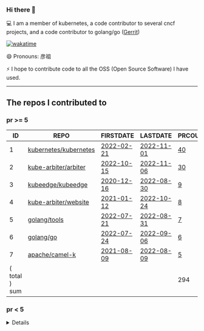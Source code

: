 <!--
**Abirdcfly/Abirdcfly** is a ✨ _special_ ✨ repository because its `README.md` (this file) appears on your GitHub profile.

Here are some ideas to get you started:

- 🔭 I’m currently working on ...
- 🌱 I’m currently learning ...
- 👯 I’m looking to collaborate on ...
- 🤔 I’m looking for help with ...
- 💬 Ask me about ...
- 📫 How to reach me: ...
- 😄 Pronouns: ...
- ⚡ Fun fact: ...
-->
### Hi there 👋

💻 I am a member of kubernetes, a code contributor to several cncf projects, and a code contributor to golang/go ([Gerrit](https://go-review.googlesource.com/dashboard/56538))

[![wakatime](https://wakatime.com/badge/user/6730e81c-ff31-4e87-acd9-9bd97b533dc1.svg)](https://wakatime.com/badge/user/6730e81c-ff31-4e87-acd9-9bd97b533dc1.svg)


😄 Pronouns: 彦祖

⚡ I hope to contribute code to all the OSS (Open Source Software) I have used.

---

<!--START_SECTION:my_github-->
## The repos I contributed to


### pr >= 5

|      ID       |                               REPO                                |                             FIRSTDATE                              |                              LASTDATE                              |                                      PRCOUNT                                      |
|---------------|-------------------------------------------------------------------|--------------------------------------------------------------------|--------------------------------------------------------------------|-----------------------------------------------------------------------------------|
|             1 | [kubernetes/kubernetes](https://github.com/kubernetes/kubernetes) | [2022-02-21](https://github.com/kubernetes/kubernetes/pull/108239) | [2022-11-01](https://github.com/kubernetes/kubernetes/pull/113505) | [40](https://github.com/kubernetes/kubernetes/pulls?q=is%3Apr+author%3AAbirdcfly) |
|             2 | [kube-arbiter/arbiter](https://github.com/kube-arbiter/arbiter)   | [2022-10-15](https://github.com/kube-arbiter/arbiter/pull/6)       | [2022-11-06](https://github.com/kube-arbiter/arbiter/pull/71)      | [30](https://github.com/kube-arbiter/arbiter/pulls?q=is%3Apr+author%3AAbirdcfly)  |
|             3 | [kubeedge/kubeedge](https://github.com/kubeedge/kubeedge)         | [2020-12-16](https://github.com/kubeedge/kubeedge/pull/2437)       | [2022-08-30](https://github.com/kubeedge/kubeedge/pull/4147)       | [9](https://github.com/kubeedge/kubeedge/pulls?q=is%3Apr+author%3AAbirdcfly)      |
|             4 | [kube-arbiter/website](https://github.com/kube-arbiter/website)   | [2021-01-12](https://github.com/kubernetes/website/pull/26060)     | [2022-10-24](https://github.com/kube-arbiter/website/pull/12)      | [8](https://github.com/kube-arbiter/website/pulls?q=is%3Apr+author%3AAbirdcfly)   |
|             5 | [golang/tools](https://github.com/golang/tools)                   | [2022-07-21](https://github.com/golang/tools/pull/388)             | [2022-08-31](https://github.com/golang/tools/pull/394)             | [7](https://github.com/golang/tools/pulls?q=is%3Apr+author%3AAbirdcfly)           |
|             6 | [golang/go](https://github.com/golang/go)                         | [2022-07-24](https://github.com/golang/go/pull/54026)              | [2022-09-06](https://github.com/golang/go/pull/54888)              | [6](https://github.com/golang/go/pulls?q=is%3Apr+author%3AAbirdcfly)              |
|             7 | [apache/camel-k](https://github.com/apache/camel-k)               | [2021-08-09](https://github.com/apache/camel-k/pull/2559)          | [2022-08-09](https://github.com/apache/camel-k/pull/3526)          | [5](https://github.com/apache/camel-k/pulls?q=is%3Apr+author%3AAbirdcfly)         |
| ( total ) sum |                                                                   |                                                                    |                                                                    |                                                                               294 |



### pr < 5


<details>

|      ID      |                                                     REPO                                                      |                                       FIRSTDATE                                       |                                       LASTDATE                                        |                                                PRCOUNT                                                 |
|--------------|---------------------------------------------------------------------------------------------------------------|---------------------------------------------------------------------------------------|---------------------------------------------------------------------------------------|--------------------------------------------------------------------------------------------------------|
|            8 | [onsi/ginkgo](https://github.com/onsi/ginkgo)                                                                 | [2022-08-30](https://github.com/onsi/ginkgo/pull/1028)                                | [2022-09-19](https://github.com/onsi/ginkgo/pull/1040)                                | [4](https://github.com/onsi/ginkgo/pulls?q=is%3Apr+author%3AAbirdcfly)                                 |
|            9 | [kubernetes-sigs/hierarchical-namespaces](https://github.com/kubernetes-sigs/hierarchical-namespaces)         | [2021-08-16](https://github.com/kubernetes-sigs/hierarchical-namespaces/pull/69)      | [2021-08-17](https://github.com/kubernetes-sigs/hierarchical-namespaces/pull/72)      | [4](https://github.com/kubernetes-sigs/hierarchical-namespaces/pulls?q=is%3Apr+author%3AAbirdcfly)     |
|           10 | [etcd-io/etcd](https://github.com/etcd-io/etcd)                                                               | [2021-09-17](https://github.com/etcd-io/etcd/pull/13356)                              | [2022-08-30](https://github.com/etcd-io/etcd/pull/14405)                              | [4](https://github.com/etcd-io/etcd/pulls?q=is%3Apr+author%3AAbirdcfly)                                |
|           11 | [kubernetes/test-infra](https://github.com/kubernetes/test-infra)                                             | [2022-04-22](https://github.com/kubernetes/test-infra/pull/26065)                     | [2022-08-05](https://github.com/kubernetes/test-infra/pull/27050)                     | [3](https://github.com/kubernetes/test-infra/pulls?q=is%3Apr+author%3AAbirdcfly)                       |
|           12 | [kube-arbiter/arbiter-plugins](https://github.com/kube-arbiter/arbiter-plugins)                               | [2022-10-20](https://github.com/kube-arbiter/arbiter-plugins/pull/5)                  | [2022-10-21](https://github.com/kube-arbiter/arbiter-plugins/pull/20)                 | [3](https://github.com/kube-arbiter/arbiter-plugins/pulls?q=is%3Apr+author%3AAbirdcfly)                |
|           13 | [ethereum/go-ethereum](https://github.com/ethereum/go-ethereum)                                               | [2022-07-21](https://github.com/ethereum/go-ethereum/pull/25365)                      | [2022-08-27](https://github.com/ethereum/go-ethereum/pull/25618)                      | [2](https://github.com/ethereum/go-ethereum/pulls?q=is%3Apr+author%3AAbirdcfly)                        |
|           14 | [kyma-project/kyma](https://github.com/kyma-project/kyma)                                                     | [2022-08-09](https://github.com/kyma-project/kyma/pull/15061)                         | [2022-10-05](https://github.com/kyma-project/kyma/pull/15714)                         | [2](https://github.com/kyma-project/kyma/pulls?q=is%3Apr+author%3AAbirdcfly)                           |
|           15 | [hyperledger/fabric](https://github.com/hyperledger/fabric)                                                   | [2022-08-08](https://github.com/hyperledger/fabric/pull/3574)                         | [2022-10-25](https://github.com/hyperledger/fabric/pull/3723)                         | [2](https://github.com/hyperledger/fabric/pulls?q=is%3Apr+author%3AAbirdcfly)                          |
|           16 | [aws/amazon-ecs-agent](https://github.com/aws/amazon-ecs-agent)                                               | [2022-08-10](https://github.com/aws/amazon-ecs-agent/pull/3334)                       | [2022-08-31](https://github.com/aws/amazon-ecs-agent/pull/3372)                       | [2](https://github.com/aws/amazon-ecs-agent/pulls?q=is%3Apr+author%3AAbirdcfly)                        |
|           17 | [prometheus/prometheus](https://github.com/prometheus/prometheus)                                             | [2022-07-20](https://github.com/prometheus/prometheus/pull/11040)                     | [2022-08-27](https://github.com/prometheus/prometheus/pull/11225)                     | [2](https://github.com/prometheus/prometheus/pulls?q=is%3Apr+author%3AAbirdcfly)                       |
|           18 | [rook/rook](https://github.com/rook/rook)                                                                     | [2022-07-21](https://github.com/rook/rook/pull/10618)                                 | [2022-08-30](https://github.com/rook/rook/pull/10827)                                 | [2](https://github.com/rook/rook/pulls?q=is%3Apr+author%3AAbirdcfly)                                   |
|           19 | [bfenetworks/bfe](https://github.com/bfenetworks/bfe)                                                         | [2022-08-10](https://github.com/bfenetworks/bfe/pull/1068)                            | [2022-08-15](https://github.com/bfenetworks/bfe/pull/1069)                            | [2](https://github.com/bfenetworks/bfe/pulls?q=is%3Apr+author%3AAbirdcfly)                             |
|           20 | [tinode/chat](https://github.com/tinode/chat)                                                                 | [2022-08-08](https://github.com/tinode/chat/pull/781)                                 | [2022-08-08](https://github.com/tinode/chat/pull/781)                                 | [2](https://github.com/tinode/chat/pulls?q=is%3Apr+author%3AAbirdcfly)                                 |
|           21 | [coredns/coredns](https://github.com/coredns/coredns)                                                         | [2022-07-21](https://github.com/coredns/coredns/pull/5529)                            | [2022-08-30](https://github.com/coredns/coredns/pull/5592)                            | [2](https://github.com/coredns/coredns/pulls?q=is%3Apr+author%3AAbirdcfly)                             |
|           22 | [golangci/golangci-lint](https://github.com/golangci/golangci-lint)                                           | [2022-09-05](https://github.com/golangci/golangci-lint/pull/3192)                     | [2022-10-21](https://github.com/golangci/golangci-lint/pull/3308)                     | [2](https://github.com/golangci/golangci-lint/pulls?q=is%3Apr+author%3AAbirdcfly)                      |
|           23 | [golang/crypto](https://github.com/golang/crypto)                                                             | [2022-07-21](https://github.com/golang/crypto/pull/226)                               | [2022-07-21](https://github.com/golang/crypto/pull/226)                               | [2](https://github.com/golang/crypto/pulls?q=is%3Apr+author%3AAbirdcfly)                               |
|           24 | [ericzhang-cn/kindle-open-books](https://github.com/ericzhang-cn/kindle-open-books)                           | [2014-09-03](https://github.com/ericzhang-cn/kindle-open-books/pull/14)               | [2014-09-03](https://github.com/ericzhang-cn/kindle-open-books/pull/14)               | [2](https://github.com/ericzhang-cn/kindle-open-books/pulls?q=is%3Apr+author%3AAbirdcfly)              |
|           25 | [golang/exp](https://github.com/golang/exp)                                                                   | [2022-07-21](https://github.com/golang/exp/pull/41)                                   | [2022-07-21](https://github.com/golang/exp/pull/41)                                   | [2](https://github.com/golang/exp/pulls?q=is%3Apr+author%3AAbirdcfly)                                  |
|           26 | [vmware-tanzu/sonobuoy](https://github.com/vmware-tanzu/sonobuoy)                                             | [2022-08-10](https://github.com/vmware-tanzu/sonobuoy/pull/1818)                      | [2022-08-10](https://github.com/vmware-tanzu/sonobuoy/pull/1818)                      | [1](https://github.com/vmware-tanzu/sonobuoy/pulls?q=is%3Apr+author%3AAbirdcfly)                       |
|           27 | [gonum/gonum](https://github.com/gonum/gonum)                                                                 | [2022-08-09](https://github.com/gonum/gonum/pull/1826)                                | [2022-08-09](https://github.com/gonum/gonum/pull/1826)                                | [1](https://github.com/gonum/gonum/pulls?q=is%3Apr+author%3AAbirdcfly)                                 |
|           28 | [open-policy-agent/opa](https://github.com/open-policy-agent/opa)                                             | [2022-07-21](https://github.com/open-policy-agent/opa/pull/4919)                      | [2022-07-21](https://github.com/open-policy-agent/opa/pull/4919)                      | [1](https://github.com/open-policy-agent/opa/pulls?q=is%3Apr+author%3AAbirdcfly)                       |
|           29 | [kubevirt/kubevirt](https://github.com/kubevirt/kubevirt)                                                     | [2022-08-30](https://github.com/kubevirt/kubevirt/pull/8377)                          | [2022-08-30](https://github.com/kubevirt/kubevirt/pull/8377)                          | [1](https://github.com/kubevirt/kubevirt/pulls?q=is%3Apr+author%3AAbirdcfly)                           |
|           30 | [istio/istio](https://github.com/istio/istio)                                                                 | [2022-08-30](https://github.com/istio/istio/pull/40706)                               | [2022-08-30](https://github.com/istio/istio/pull/40706)                               | [1](https://github.com/istio/istio/pulls?q=is%3Apr+author%3AAbirdcfly)                                 |
|           31 | [spatial-go/geoos](https://github.com/spatial-go/geoos)                                                       | [2022-08-10](https://github.com/spatial-go/geoos/pull/86)                             | [2022-08-10](https://github.com/spatial-go/geoos/pull/86)                             | [1](https://github.com/spatial-go/geoos/pulls?q=is%3Apr+author%3AAbirdcfly)                            |
|           32 | [googleapis/google-cloud-go](https://github.com/googleapis/google-cloud-go)                                   | [2022-08-10](https://github.com/googleapis/google-cloud-go/pull/6494)                 | [2022-08-10](https://github.com/googleapis/google-cloud-go/pull/6494)                 | [1](https://github.com/googleapis/google-cloud-go/pulls?q=is%3Apr+author%3AAbirdcfly)                  |
|           33 | [kubermatic/kubermatic](https://github.com/kubermatic/kubermatic)                                             | [2022-08-09](https://github.com/kubermatic/kubermatic/pull/10708)                     | [2022-08-09](https://github.com/kubermatic/kubermatic/pull/10708)                     | [1](https://github.com/kubermatic/kubermatic/pulls?q=is%3Apr+author%3AAbirdcfly)                       |
|           34 | [seaweedfs/seaweedfs](https://github.com/seaweedfs/seaweedfs)                                                 | [2022-08-09](https://github.com/seaweedfs/seaweedfs/pull/3423)                        | [2022-08-09](https://github.com/seaweedfs/seaweedfs/pull/3423)                        | [1](https://github.com/seaweedfs/seaweedfs/pulls?q=is%3Apr+author%3AAbirdcfly)                         |
|           35 | [dropbox/godropbox](https://github.com/dropbox/godropbox)                                                     | [2022-08-11](https://github.com/dropbox/godropbox/pull/254)                           | [2022-08-11](https://github.com/dropbox/godropbox/pull/254)                           | [1](https://github.com/dropbox/godropbox/pulls?q=is%3Apr+author%3AAbirdcfly)                           |
|           36 | [matrixorigin/matrixone](https://github.com/matrixorigin/matrixone)                                           | [2022-08-10](https://github.com/matrixorigin/matrixone/pull/4450)                     | [2022-08-10](https://github.com/matrixorigin/matrixone/pull/4450)                     | [1](https://github.com/matrixorigin/matrixone/pulls?q=is%3Apr+author%3AAbirdcfly)                      |
|           37 | [upper/db](https://github.com/upper/db)                                                                       | [2022-08-10](https://github.com/upper/db/pull/674)                                    | [2022-08-10](https://github.com/upper/db/pull/674)                                    | [1](https://github.com/upper/db/pulls?q=is%3Apr+author%3AAbirdcfly)                                    |
|           38 | [metrue/fx](https://github.com/metrue/fx)                                                                     | [2022-08-10](https://github.com/metrue/fx/pull/664)                                   | [2022-08-10](https://github.com/metrue/fx/pull/664)                                   | [1](https://github.com/metrue/fx/pulls?q=is%3Apr+author%3AAbirdcfly)                                   |
|           39 | [hbprotoss/geekpdf](https://github.com/hbprotoss/geekpdf)                                                     | [2019-06-22](https://github.com/hbprotoss/geekpdf/pull/1)                             | [2019-06-22](https://github.com/hbprotoss/geekpdf/pull/1)                             | [1](https://github.com/hbprotoss/geekpdf/pulls?q=is%3Apr+author%3AAbirdcfly)                           |
|           40 | [minio/minio](https://github.com/minio/minio)                                                                 | [2022-08-29](https://github.com/minio/minio/pull/15607)                               | [2022-08-29](https://github.com/minio/minio/pull/15607)                               | [1](https://github.com/minio/minio/pulls?q=is%3Apr+author%3AAbirdcfly)                                 |
|           41 | [metaverse/truss](https://github.com/metaverse/truss)                                                         | [2022-08-10](https://github.com/metaverse/truss/pull/348)                             | [2022-08-10](https://github.com/metaverse/truss/pull/348)                             | [1](https://github.com/metaverse/truss/pulls?q=is%3Apr+author%3AAbirdcfly)                             |
|           42 | [aquasecurity/tracee](https://github.com/aquasecurity/tracee)                                                 | [2022-08-10](https://github.com/aquasecurity/tracee/pull/2057)                        | [2022-08-10](https://github.com/aquasecurity/tracee/pull/2057)                        | [1](https://github.com/aquasecurity/tracee/pulls?q=is%3Apr+author%3AAbirdcfly)                         |
|           43 | [kubernetes-sigs/contributor-playground](https://github.com/kubernetes-sigs/contributor-playground)           | [2022-03-26](https://github.com/kubernetes-sigs/contributor-playground/pull/962)      | [2022-03-26](https://github.com/kubernetes-sigs/contributor-playground/pull/962)      | [1](https://github.com/kubernetes-sigs/contributor-playground/pulls?q=is%3Apr+author%3AAbirdcfly)      |
|           44 | [metal3-io/baremetal-operator](https://github.com/metal3-io/baremetal-operator)                               | [2022-08-05](https://github.com/metal3-io/baremetal-operator/pull/1156)               | [2022-08-05](https://github.com/metal3-io/baremetal-operator/pull/1156)               | [1](https://github.com/metal3-io/baremetal-operator/pulls?q=is%3Apr+author%3AAbirdcfly)                |
|           45 | [goharbor/harbor](https://github.com/goharbor/harbor)                                                         | [2022-07-20](https://github.com/goharbor/harbor/pull/17211)                           | [2022-07-20](https://github.com/goharbor/harbor/pull/17211)                           | [1](https://github.com/goharbor/harbor/pulls?q=is%3Apr+author%3AAbirdcfly)                             |
|           46 | [thanos-io/thanos](https://github.com/thanos-io/thanos)                                                       | [2022-08-30](https://github.com/thanos-io/thanos/pull/5660)                           | [2022-08-30](https://github.com/thanos-io/thanos/pull/5660)                           | [1](https://github.com/thanos-io/thanos/pulls?q=is%3Apr+author%3AAbirdcfly)                            |
|           47 | [aws/aws-sdk-go-v2](https://github.com/aws/aws-sdk-go-v2)                                                     | [2022-08-10](https://github.com/aws/aws-sdk-go-v2/pull/1796)                          | [2022-08-10](https://github.com/aws/aws-sdk-go-v2/pull/1796)                          | [1](https://github.com/aws/aws-sdk-go-v2/pulls?q=is%3Apr+author%3AAbirdcfly)                           |
|           48 | [lucagrulla/cw](https://github.com/lucagrulla/cw)                                                             | [2022-08-10](https://github.com/lucagrulla/cw/pull/242)                               | [2022-08-10](https://github.com/lucagrulla/cw/pull/242)                               | [1](https://github.com/lucagrulla/cw/pulls?q=is%3Apr+author%3AAbirdcfly)                               |
|           49 | [graph-gophers/graphql-go](https://github.com/graph-gophers/graphql-go)                                       | [2022-08-09](https://github.com/graph-gophers/graphql-go/pull/530)                    | [2022-08-09](https://github.com/graph-gophers/graphql-go/pull/530)                    | [1](https://github.com/graph-gophers/graphql-go/pulls?q=is%3Apr+author%3AAbirdcfly)                    |
|           50 | [volcano-sh/volcano](https://github.com/volcano-sh/volcano)                                                   | [2022-08-30](https://github.com/volcano-sh/volcano/pull/2470)                         | [2022-08-30](https://github.com/volcano-sh/volcano/pull/2470)                         | [1](https://github.com/volcano-sh/volcano/pulls?q=is%3Apr+author%3AAbirdcfly)                          |
|           51 | [camptocamp/terraboard](https://github.com/camptocamp/terraboard)                                             | [2022-08-10](https://github.com/camptocamp/terraboard/pull/254)                       | [2022-08-10](https://github.com/camptocamp/terraboard/pull/254)                       | [1](https://github.com/camptocamp/terraboard/pulls?q=is%3Apr+author%3AAbirdcfly)                       |
|           52 | [k3s-io/k3s](https://github.com/k3s-io/k3s)                                                                   | [2022-07-21](https://github.com/k3s-io/k3s/pull/5893)                                 | [2022-07-21](https://github.com/k3s-io/k3s/pull/5893)                                 | [1](https://github.com/k3s-io/k3s/pulls?q=is%3Apr+author%3AAbirdcfly)                                  |
|           53 | [cli/cli](https://github.com/cli/cli)                                                                         | [2022-08-21](https://github.com/cli/cli/pull/6112)                                    | [2022-08-21](https://github.com/cli/cli/pull/6112)                                    | [1](https://github.com/cli/cli/pulls?q=is%3Apr+author%3AAbirdcfly)                                     |
|           54 | [lima-vm/lima](https://github.com/lima-vm/lima)                                                               | [2022-03-29](https://github.com/lima-vm/lima/pull/766)                                | [2022-03-29](https://github.com/lima-vm/lima/pull/766)                                | [1](https://github.com/lima-vm/lima/pulls?q=is%3Apr+author%3AAbirdcfly)                                |
|           55 | [ent/ent](https://github.com/ent/ent)                                                                         | [2022-08-30](https://github.com/ent/ent/pull/2892)                                    | [2022-08-30](https://github.com/ent/ent/pull/2892)                                    | [1](https://github.com/ent/ent/pulls?q=is%3Apr+author%3AAbirdcfly)                                     |
|           56 | [lucas-clemente/quic-go](https://github.com/lucas-clemente/quic-go)                                           | [2022-08-09](https://github.com/lucas-clemente/quic-go/pull/3496)                     | [2022-08-09](https://github.com/lucas-clemente/quic-go/pull/3496)                     | [1](https://github.com/lucas-clemente/quic-go/pulls?q=is%3Apr+author%3AAbirdcfly)                      |
|           57 | [knative/operator](https://github.com/knative/operator)                                                       | [2021-09-16](https://github.com/knative/operator/pull/781)                            | [2021-09-16](https://github.com/knative/operator/pull/781)                            | [1](https://github.com/knative/operator/pulls?q=is%3Apr+author%3AAbirdcfly)                            |
|           58 | [eoscanada/eos-go](https://github.com/eoscanada/eos-go)                                                       | [2022-08-10](https://github.com/eoscanada/eos-go/pull/185)                            | [2022-08-10](https://github.com/eoscanada/eos-go/pull/185)                            | [1](https://github.com/eoscanada/eos-go/pulls?q=is%3Apr+author%3AAbirdcfly)                            |
|           59 | [Azure/aks-engine](https://github.com/Azure/aks-engine)                                                       | [2022-08-09](https://github.com/Azure/aks-engine/pull/4930)                           | [2022-08-09](https://github.com/Azure/aks-engine/pull/4930)                           | [1](https://github.com/Azure/aks-engine/pulls?q=is%3Apr+author%3AAbirdcfly)                            |
|           60 | [gorgonia/gorgonia](https://github.com/gorgonia/gorgonia)                                                     | [2022-08-09](https://github.com/gorgonia/gorgonia/pull/533)                           | [2022-08-09](https://github.com/gorgonia/gorgonia/pull/533)                           | [1](https://github.com/gorgonia/gorgonia/pulls?q=is%3Apr+author%3AAbirdcfly)                           |
|           61 | [moby/moby](https://github.com/moby/moby)                                                                     | [2022-07-21](https://github.com/moby/moby/pull/43844)                                 | [2022-07-21](https://github.com/moby/moby/pull/43844)                                 | [1](https://github.com/moby/moby/pulls?q=is%3Apr+author%3AAbirdcfly)                                   |
|           62 | [keptn/keptn](https://github.com/keptn/keptn)                                                                 | [2022-07-21](https://github.com/keptn/keptn/pull/8492)                                | [2022-07-21](https://github.com/keptn/keptn/pull/8492)                                | [1](https://github.com/keptn/keptn/pulls?q=is%3Apr+author%3AAbirdcfly)                                 |
|           63 | [megaease/easeprobe](https://github.com/megaease/easeprobe)                                                   | [2022-08-06](https://github.com/megaease/easeprobe/pull/189)                          | [2022-08-06](https://github.com/megaease/easeprobe/pull/189)                          | [1](https://github.com/megaease/easeprobe/pulls?q=is%3Apr+author%3AAbirdcfly)                          |
|           64 | [influxdata/influxdb](https://github.com/influxdata/influxdb)                                                 | [2022-08-30](https://github.com/influxdata/influxdb/pull/23685)                       | [2022-08-30](https://github.com/influxdata/influxdb/pull/23685)                       | [1](https://github.com/influxdata/influxdb/pulls?q=is%3Apr+author%3AAbirdcfly)                         |
|           65 | [olivere/elastic](https://github.com/olivere/elastic)                                                         | [2022-08-10](https://github.com/olivere/elastic/pull/1639)                            | [2022-08-10](https://github.com/olivere/elastic/pull/1639)                            | [1](https://github.com/olivere/elastic/pulls?q=is%3Apr+author%3AAbirdcfly)                             |
|           66 | [knative/client](https://github.com/knative/client)                                                           | [2021-08-14](https://github.com/knative/client/pull/1428)                             | [2021-08-14](https://github.com/knative/client/pull/1428)                             | [1](https://github.com/knative/client/pulls?q=is%3Apr+author%3AAbirdcfly)                              |
|           67 | [inbucket/inbucket](https://github.com/inbucket/inbucket)                                                     | [2022-08-10](https://github.com/inbucket/inbucket/pull/287)                           | [2022-08-10](https://github.com/inbucket/inbucket/pull/287)                           | [1](https://github.com/inbucket/inbucket/pulls?q=is%3Apr+author%3AAbirdcfly)                           |
|           68 | [alcideio/rbac-tool](https://github.com/alcideio/rbac-tool)                                                   | [2021-08-24](https://github.com/alcideio/rbac-tool/pull/35)                           | [2021-08-24](https://github.com/alcideio/rbac-tool/pull/35)                           | [1](https://github.com/alcideio/rbac-tool/pulls?q=is%3Apr+author%3AAbirdcfly)                          |
|           69 | [kubernetes-sigs/cluster-api-provider-nested](https://github.com/kubernetes-sigs/cluster-api-provider-nested) | [2021-08-19](https://github.com/kubernetes-sigs/cluster-api-provider-nested/pull/211) | [2021-08-19](https://github.com/kubernetes-sigs/cluster-api-provider-nested/pull/211) | [1](https://github.com/kubernetes-sigs/cluster-api-provider-nested/pulls?q=is%3Apr+author%3AAbirdcfly) |
|           70 | [fatedier/frp](https://github.com/fatedier/frp)                                                               | [2022-08-29](https://github.com/fatedier/frp/pull/3081)                               | [2022-08-29](https://github.com/fatedier/frp/pull/3081)                               | [1](https://github.com/fatedier/frp/pulls?q=is%3Apr+author%3AAbirdcfly)                                |
|           71 | [google/gopacket](https://github.com/google/gopacket)                                                         | [2022-08-11](https://github.com/google/gopacket/pull/1047)                            | [2022-08-11](https://github.com/google/gopacket/pull/1047)                            | [1](https://github.com/google/gopacket/pulls?q=is%3Apr+author%3AAbirdcfly)                             |
|           72 | [ConsenSys/quorum](https://github.com/ConsenSys/quorum)                                                       | [2022-08-10](https://github.com/ConsenSys/quorum/pull/1475)                           | [2022-08-10](https://github.com/ConsenSys/quorum/pull/1475)                           | [1](https://github.com/ConsenSys/quorum/pulls?q=is%3Apr+author%3AAbirdcfly)                            |
|           73 | [wxbool/video-srt-windows](https://github.com/wxbool/video-srt-windows)                                       | [2022-08-10](https://github.com/wxbool/video-srt-windows/pull/51)                     | [2022-08-10](https://github.com/wxbool/video-srt-windows/pull/51)                     | [1](https://github.com/wxbool/video-srt-windows/pulls?q=is%3Apr+author%3AAbirdcfly)                    |
|           74 | [mgechev/revive](https://github.com/mgechev/revive)                                                           | [2022-07-20](https://github.com/mgechev/revive/pull/711)                              | [2022-07-20](https://github.com/mgechev/revive/pull/711)                              | [1](https://github.com/mgechev/revive/pulls?q=is%3Apr+author%3AAbirdcfly)                              |
|           75 | [smoky8/abc](https://github.com/smoky8/abc)                                                                   | [2022-10-09](https://github.com/smoky8/abc/pull/1)                                    | [2022-10-09](https://github.com/smoky8/abc/pull/1)                                    | [1](https://github.com/smoky8/abc/pulls?q=is%3Apr+author%3AAbirdcfly)                                  |
|           76 | [golang/mod](https://github.com/golang/mod)                                                                   | [2022-08-17](https://github.com/golang/mod/pull/9)                                    | [2022-08-17](https://github.com/golang/mod/pull/9)                                    | [1](https://github.com/golang/mod/pulls?q=is%3Apr+author%3AAbirdcfly)                                  |
|           77 | [decred/dcrd](https://github.com/decred/dcrd)                                                                 | [2022-08-10](https://github.com/decred/dcrd/pull/2987)                                | [2022-08-10](https://github.com/decred/dcrd/pull/2987)                                | [1](https://github.com/decred/dcrd/pulls?q=is%3Apr+author%3AAbirdcfly)                                 |
|           78 | [apache/beam](https://github.com/apache/beam)                                                                 | [2022-08-08](https://github.com/apache/beam/pull/22618)                               | [2022-08-08](https://github.com/apache/beam/pull/22618)                               | [1](https://github.com/apache/beam/pulls?q=is%3Apr+author%3AAbirdcfly)                                 |
|           79 | [gopcp/example.v2](https://github.com/gopcp/example.v2)                                                       | [2022-08-10](https://github.com/gopcp/example.v2/pull/36)                             | [2022-08-10](https://github.com/gopcp/example.v2/pull/36)                             | [1](https://github.com/gopcp/example.v2/pulls?q=is%3Apr+author%3AAbirdcfly)                            |
|           80 | [cue-lang/cue](https://github.com/cue-lang/cue)                                                               | [2022-08-30](https://github.com/cue-lang/cue/pull/1895)                               | [2022-08-30](https://github.com/cue-lang/cue/pull/1895)                               | [1](https://github.com/cue-lang/cue/pulls?q=is%3Apr+author%3AAbirdcfly)                                |
|           81 | [junegunn/fzf](https://github.com/junegunn/fzf)                                                               | [2022-08-30](https://github.com/junegunn/fzf/pull/2948)                               | [2022-08-30](https://github.com/junegunn/fzf/pull/2948)                               | [1](https://github.com/junegunn/fzf/pulls?q=is%3Apr+author%3AAbirdcfly)                                |
|           82 | [johnkerl/miller](https://github.com/johnkerl/miller)                                                         | [2022-08-11](https://github.com/johnkerl/miller/pull/1073)                            | [2022-08-11](https://github.com/johnkerl/miller/pull/1073)                            | [1](https://github.com/johnkerl/miller/pulls?q=is%3Apr+author%3AAbirdcfly)                             |
|           83 | [SnellerInc/sneller](https://github.com/SnellerInc/sneller)                                                   | [2022-08-10](https://github.com/SnellerInc/sneller/pull/5)                            | [2022-08-10](https://github.com/SnellerInc/sneller/pull/5)                            | [1](https://github.com/SnellerInc/sneller/pulls?q=is%3Apr+author%3AAbirdcfly)                          |
|           84 | [Tencent/bk-bcs](https://github.com/Tencent/bk-bcs)                                                           | [2022-08-10](https://github.com/Tencent/bk-bcs/pull/1900)                             | [2022-08-10](https://github.com/Tencent/bk-bcs/pull/1900)                             | [1](https://github.com/Tencent/bk-bcs/pulls?q=is%3Apr+author%3AAbirdcfly)                              |
|           85 | [ionorg/ion](https://github.com/ionorg/ion)                                                                   | [2022-08-10](https://github.com/ionorg/ion/pull/616)                                  | [2022-08-10](https://github.com/ionorg/ion/pull/616)                                  | [1](https://github.com/ionorg/ion/pulls?q=is%3Apr+author%3AAbirdcfly)                                  |
|           86 | [kubernetes-sigs/kubefed](https://github.com/kubernetes-sigs/kubefed)                                         | [2020-09-14](https://github.com/kubernetes-sigs/kubefed/pull/1279)                    | [2020-09-14](https://github.com/kubernetes-sigs/kubefed/pull/1279)                    | [1](https://github.com/kubernetes-sigs/kubefed/pulls?q=is%3Apr+author%3AAbirdcfly)                     |
|           87 | [github/gh-ost](https://github.com/github/gh-ost)                                                             | [2022-08-30](https://github.com/github/gh-ost/pull/1175)                              | [2022-08-30](https://github.com/github/gh-ost/pull/1175)                              | [1](https://github.com/github/gh-ost/pulls?q=is%3Apr+author%3AAbirdcfly)                               |
|           88 | [cossacklabs/acra](https://github.com/cossacklabs/acra)                                                       | [2022-08-10](https://github.com/cossacklabs/acra/pull/560)                            | [2022-08-10](https://github.com/cossacklabs/acra/pull/560)                            | [1](https://github.com/cossacklabs/acra/pulls?q=is%3Apr+author%3AAbirdcfly)                            |
|           89 | [txn2/kubefwd](https://github.com/txn2/kubefwd)                                                               | [2022-08-10](https://github.com/txn2/kubefwd/pull/237)                                | [2022-08-10](https://github.com/txn2/kubefwd/pull/237)                                | [1](https://github.com/txn2/kubefwd/pulls?q=is%3Apr+author%3AAbirdcfly)                                |
|           90 | [ryboe/q](https://github.com/ryboe/q)                                                                         | [2022-08-10](https://github.com/ryboe/q/pull/115)                                     | [2022-08-10](https://github.com/ryboe/q/pull/115)                                     | [1](https://github.com/ryboe/q/pulls?q=is%3Apr+author%3AAbirdcfly)                                     |
|           91 | [duke-git/lancet](https://github.com/duke-git/lancet)                                                         | [2022-08-10](https://github.com/duke-git/lancet/pull/54)                              | [2022-08-10](https://github.com/duke-git/lancet/pull/54)                              | [1](https://github.com/duke-git/lancet/pulls?q=is%3Apr+author%3AAbirdcfly)                             |
|           92 | [tilt-dev/tilt](https://github.com/tilt-dev/tilt)                                                             | [2022-08-09](https://github.com/tilt-dev/tilt/pull/5916)                              | [2022-08-09](https://github.com/tilt-dev/tilt/pull/5916)                              | [1](https://github.com/tilt-dev/tilt/pulls?q=is%3Apr+author%3AAbirdcfly)                               |
|           93 | [bazelbuild/rules_go](https://github.com/bazelbuild/rules_go)                                                 | [2022-08-10](https://github.com/bazelbuild/rules_go/pull/3267)                        | [2022-08-10](https://github.com/bazelbuild/rules_go/pull/3267)                        | [1](https://github.com/bazelbuild/rules_go/pulls?q=is%3Apr+author%3AAbirdcfly)                         |
|           94 | [containerd/containerd](https://github.com/containerd/containerd)                                             | [2022-08-29](https://github.com/containerd/containerd/pull/7338)                      | [2022-08-29](https://github.com/containerd/containerd/pull/7338)                      | [1](https://github.com/containerd/containerd/pulls?q=is%3Apr+author%3AAbirdcfly)                       |
|           95 | [btcsuite/btcd](https://github.com/btcsuite/btcd)                                                             | [2022-08-11](https://github.com/btcsuite/btcd/pull/1875)                              | [2022-08-11](https://github.com/btcsuite/btcd/pull/1875)                              | [1](https://github.com/btcsuite/btcd/pulls?q=is%3Apr+author%3AAbirdcfly)                               |
|           96 | [goodrain/rainbond](https://github.com/goodrain/rainbond)                                                     | [2022-08-10](https://github.com/goodrain/rainbond/pull/1285)                          | [2022-08-10](https://github.com/goodrain/rainbond/pull/1285)                          | [1](https://github.com/goodrain/rainbond/pulls?q=is%3Apr+author%3AAbirdcfly)                           |
|           97 | [vmware-tanzu/velero](https://github.com/vmware-tanzu/velero)                                                 | [2022-08-30](https://github.com/vmware-tanzu/velero/pull/5261)                        | [2022-08-30](https://github.com/vmware-tanzu/velero/pull/5261)                        | [1](https://github.com/vmware-tanzu/velero/pulls?q=is%3Apr+author%3AAbirdcfly)                         |
|           98 | [kubernetes/minikube](https://github.com/kubernetes/minikube)                                                 | [2022-08-30](https://github.com/kubernetes/minikube/pull/14882)                       | [2022-08-30](https://github.com/kubernetes/minikube/pull/14882)                       | [1](https://github.com/kubernetes/minikube/pulls?q=is%3Apr+author%3AAbirdcfly)                         |
|           99 | [TykTechnologies/tyk](https://github.com/TykTechnologies/tyk)                                                 | [2022-08-05](https://github.com/TykTechnologies/tyk/pull/4219)                        | [2022-08-05](https://github.com/TykTechnologies/tyk/pull/4219)                        | [1](https://github.com/TykTechnologies/tyk/pulls?q=is%3Apr+author%3AAbirdcfly)                         |
|          100 | [scipipe/scipipe](https://github.com/scipipe/scipipe)                                                         | [2022-08-10](https://github.com/scipipe/scipipe/pull/150)                             | [2022-08-10](https://github.com/scipipe/scipipe/pull/150)                             | [1](https://github.com/scipipe/scipipe/pulls?q=is%3Apr+author%3AAbirdcfly)                             |
|          101 | [google/go-cloud](https://github.com/google/go-cloud)                                                         | [2022-07-21](https://github.com/google/go-cloud/pull/3147)                            | [2022-07-21](https://github.com/google/go-cloud/pull/3147)                            | [1](https://github.com/google/go-cloud/pulls?q=is%3Apr+author%3AAbirdcfly)                             |
|          102 | [knative/hack](https://github.com/knative/hack)                                                               | [2021-09-16](https://github.com/knative/hack/pull/78)                                 | [2021-09-16](https://github.com/knative/hack/pull/78)                                 | [1](https://github.com/knative/hack/pulls?q=is%3Apr+author%3AAbirdcfly)                                |
|          103 | [knative/docs](https://github.com/knative/docs)                                                               | [2021-08-02](https://github.com/knative/docs/pull/4091)                               | [2021-08-02](https://github.com/knative/docs/pull/4091)                               | [1](https://github.com/knative/docs/pulls?q=is%3Apr+author%3AAbirdcfly)                                |
|          104 | [goreleaser/goreleaser](https://github.com/goreleaser/goreleaser)                                             | [2022-08-30](https://github.com/goreleaser/goreleaser/pull/3347)                      | [2022-08-30](https://github.com/goreleaser/goreleaser/pull/3347)                      | [1](https://github.com/goreleaser/goreleaser/pulls?q=is%3Apr+author%3AAbirdcfly)                       |
|          105 | [Netflix/chaosmonkey](https://github.com/Netflix/chaosmonkey)                                                 | [2022-08-30](https://github.com/Netflix/chaosmonkey/pull/76)                          | [2022-08-30](https://github.com/Netflix/chaosmonkey/pull/76)                          | [1](https://github.com/Netflix/chaosmonkey/pulls?q=is%3Apr+author%3AAbirdcfly)                         |
|          106 | [caddyserver/caddy](https://github.com/caddyserver/caddy)                                                     | [2022-08-27](https://github.com/caddyserver/caddy/pull/4986)                          | [2022-08-27](https://github.com/caddyserver/caddy/pull/4986)                          | [1](https://github.com/caddyserver/caddy/pulls?q=is%3Apr+author%3AAbirdcfly)                           |
|          107 | [Homebrew/homebrew-cask](https://github.com/Homebrew/homebrew-cask)                                           | [2020-10-22](https://github.com/Homebrew/homebrew-cask/pull/91230)                    | [2020-10-22](https://github.com/Homebrew/homebrew-cask/pull/91230)                    | [1](https://github.com/Homebrew/homebrew-cask/pulls?q=is%3Apr+author%3AAbirdcfly)                      |
|          108 | [arp242/goatcounter](https://github.com/arp242/goatcounter)                                                   | [2022-08-10](https://github.com/arp242/goatcounter/pull/612)                          | [2022-08-10](https://github.com/arp242/goatcounter/pull/612)                          | [1](https://github.com/arp242/goatcounter/pulls?q=is%3Apr+author%3AAbirdcfly)                          |
|          109 | [piotrnar/gocoin](https://github.com/piotrnar/gocoin)                                                         | [2022-08-10](https://github.com/piotrnar/gocoin/pull/59)                              | [2022-08-10](https://github.com/piotrnar/gocoin/pull/59)                              | [1](https://github.com/piotrnar/gocoin/pulls?q=is%3Apr+author%3AAbirdcfly)                             |
|          110 | [rfjakob/gocryptfs](https://github.com/rfjakob/gocryptfs)                                                     | [2022-08-10](https://github.com/rfjakob/gocryptfs/pull/680)                           | [2022-08-10](https://github.com/rfjakob/gocryptfs/pull/680)                           | [1](https://github.com/rfjakob/gocryptfs/pulls?q=is%3Apr+author%3AAbirdcfly)                           |
|          111 | [google/martian](https://github.com/google/martian)                                                           | [2022-08-09](https://github.com/google/martian/pull/345)                              | [2022-08-09](https://github.com/google/martian/pull/345)                              | [1](https://github.com/google/martian/pulls?q=is%3Apr+author%3AAbirdcfly)                              |
|          112 | [golang/debug](https://github.com/golang/debug)                                                               | [2022-08-31](https://github.com/golang/debug/pull/14)                                 | [2022-08-31](https://github.com/golang/debug/pull/14)                                 | [1](https://github.com/golang/debug/pulls?q=is%3Apr+author%3AAbirdcfly)                                |
|          113 | [go-yaml/yaml](https://github.com/go-yaml/yaml)                                                               | [2022-07-16](https://github.com/go-yaml/yaml/pull/874)                                | [2022-07-16](https://github.com/go-yaml/yaml/pull/874)                                | [1](https://github.com/go-yaml/yaml/pulls?q=is%3Apr+author%3AAbirdcfly)                                |
|          114 | [kubernetes/ingress-nginx](https://github.com/kubernetes/ingress-nginx)                                       | [2022-08-30](https://github.com/kubernetes/ingress-nginx/pull/8995)                   | [2022-08-30](https://github.com/kubernetes/ingress-nginx/pull/8995)                   | [1](https://github.com/kubernetes/ingress-nginx/pulls?q=is%3Apr+author%3AAbirdcfly)                    |
|          115 | [jesseduffield/lazygit](https://github.com/jesseduffield/lazygit)                                             | [2022-08-30](https://github.com/jesseduffield/lazygit/pull/2143)                      | [2022-08-30](https://github.com/jesseduffield/lazygit/pull/2143)                      | [1](https://github.com/jesseduffield/lazygit/pulls?q=is%3Apr+author%3AAbirdcfly)                       |
|          116 | [lni/dragonboat](https://github.com/lni/dragonboat)                                                           | [2022-08-09](https://github.com/lni/dragonboat/pull/248)                              | [2022-08-09](https://github.com/lni/dragonboat/pull/248)                              | [1](https://github.com/lni/dragonboat/pulls?q=is%3Apr+author%3AAbirdcfly)                              |
|          117 | [hashicorp/nomad](https://github.com/hashicorp/nomad)                                                         | [2022-08-08](https://github.com/hashicorp/nomad/pull/14045)                           | [2022-08-08](https://github.com/hashicorp/nomad/pull/14045)                           | [1](https://github.com/hashicorp/nomad/pulls?q=is%3Apr+author%3AAbirdcfly)                             |
|          118 | [kubernetes/community](https://github.com/kubernetes/community)                                               | [2022-04-01](https://github.com/kubernetes/community/pull/6583)                       | [2022-04-01](https://github.com/kubernetes/community/pull/6583)                       | [1](https://github.com/kubernetes/community/pulls?q=is%3Apr+author%3AAbirdcfly)                        |
|          119 | [cncf/gitdm](https://github.com/cncf/gitdm)                                                                   | [2022-03-28](https://github.com/cncf/gitdm/pull/1006)                                 | [2022-03-28](https://github.com/cncf/gitdm/pull/1006)                                 | [1](https://github.com/cncf/gitdm/pulls?q=is%3Apr+author%3AAbirdcfly)                                  |
|          120 | [golang/sys](https://github.com/golang/sys)                                                                   | [2022-08-17](https://github.com/golang/sys/pull/132)                                  | [2022-08-17](https://github.com/golang/sys/pull/132)                                  | [1](https://github.com/golang/sys/pulls?q=is%3Apr+author%3AAbirdcfly)                                  |
|          121 | [alexedwards/scs](https://github.com/alexedwards/scs)                                                         | [2022-08-10](https://github.com/alexedwards/scs/pull/147)                             | [2022-08-10](https://github.com/alexedwards/scs/pull/147)                             | [1](https://github.com/alexedwards/scs/pulls?q=is%3Apr+author%3AAbirdcfly)                             |
|          122 | [hwholiday/learning_tools](https://github.com/hwholiday/learning_tools)                                       | [2022-08-10](https://github.com/hwholiday/learning_tools/pull/12)                     | [2022-08-10](https://github.com/hwholiday/learning_tools/pull/12)                     | [1](https://github.com/hwholiday/learning_tools/pulls?q=is%3Apr+author%3AAbirdcfly)                    |
|          123 | [containerd/cgroups](https://github.com/containerd/cgroups)                                                   | [2022-06-10](https://github.com/containerd/cgroups/pull/236)                          | [2022-06-10](https://github.com/containerd/cgroups/pull/236)                          | [1](https://github.com/containerd/cgroups/pulls?q=is%3Apr+author%3AAbirdcfly)                          |
|          124 | [pipe-cd/pipecd](https://github.com/pipe-cd/pipecd)                                                           | [2022-08-09](https://github.com/pipe-cd/pipecd/pull/3844)                             | [2022-08-09](https://github.com/pipe-cd/pipecd/pull/3844)                             | [1](https://github.com/pipe-cd/pipecd/pulls?q=is%3Apr+author%3AAbirdcfly)                              |
|          125 | [grpc/grpc-go](https://github.com/grpc/grpc-go)                                                               | [2022-08-30](https://github.com/grpc/grpc-go/pull/5616)                               | [2022-08-30](https://github.com/grpc/grpc-go/pull/5616)                               | [1](https://github.com/grpc/grpc-go/pulls?q=is%3Apr+author%3AAbirdcfly)                                |
|          126 | [GoogleContainerTools/kaniko](https://github.com/GoogleContainerTools/kaniko)                                 | [2022-08-30](https://github.com/GoogleContainerTools/kaniko/pull/2232)                | [2022-08-30](https://github.com/GoogleContainerTools/kaniko/pull/2232)                | [1](https://github.com/GoogleContainerTools/kaniko/pulls?q=is%3Apr+author%3AAbirdcfly)                 |
|          127 | [uber-go/zap](https://github.com/uber-go/zap)                                                                 | [2022-08-30](https://github.com/uber-go/zap/pull/1169)                                | [2022-08-30](https://github.com/uber-go/zap/pull/1169)                                | [1](https://github.com/uber-go/zap/pulls?q=is%3Apr+author%3AAbirdcfly)                                 |
|          128 | [cilium/cilium](https://github.com/cilium/cilium)                                                             | [2022-07-21](https://github.com/cilium/cilium/pull/20612)                             | [2022-07-21](https://github.com/cilium/cilium/pull/20612)                             | [1](https://github.com/cilium/cilium/pulls?q=is%3Apr+author%3AAbirdcfly)                               |
|          129 | [cert-manager/cert-manager](https://github.com/cert-manager/cert-manager)                                     | [2022-08-30](https://github.com/cert-manager/cert-manager/pull/5413)                  | [2022-08-30](https://github.com/cert-manager/cert-manager/pull/5413)                  | [1](https://github.com/cert-manager/cert-manager/pulls?q=is%3Apr+author%3AAbirdcfly)                   |
|          130 | [cockroachdb/pebble](https://github.com/cockroachdb/pebble)                                                   | [2022-08-11](https://github.com/cockroachdb/pebble/pull/1869)                         | [2022-08-11](https://github.com/cockroachdb/pebble/pull/1869)                         | [1](https://github.com/cockroachdb/pebble/pulls?q=is%3Apr+author%3AAbirdcfly)                          |
|          131 | [kubernetes/kops](https://github.com/kubernetes/kops)                                                         | [2022-07-21](https://github.com/kubernetes/kops/pull/14014)                           | [2022-07-21](https://github.com/kubernetes/kops/pull/14014)                           | [1](https://github.com/kubernetes/kops/pulls?q=is%3Apr+author%3AAbirdcfly)                             |
|          132 | [zyedidia/micro](https://github.com/zyedidia/micro)                                                           | [2022-07-21](https://github.com/zyedidia/micro/pull/2507)                             | [2022-07-21](https://github.com/zyedidia/micro/pull/2507)                             | [1](https://github.com/zyedidia/micro/pulls?q=is%3Apr+author%3AAbirdcfly)                              |
|          133 | [dapr/dapr](https://github.com/dapr/dapr)                                                                     | [2022-08-30](https://github.com/dapr/dapr/pull/5099)                                  | [2022-08-30](https://github.com/dapr/dapr/pull/5099)                                  | [1](https://github.com/dapr/dapr/pulls?q=is%3Apr+author%3AAbirdcfly)                                   |
|          134 | [Altinity/clickhouse-operator](https://github.com/Altinity/clickhouse-operator)                               | [2022-08-09](https://github.com/Altinity/clickhouse-operator/pull/987)                | [2022-08-09](https://github.com/Altinity/clickhouse-operator/pull/987)                | [1](https://github.com/Altinity/clickhouse-operator/pulls?q=is%3Apr+author%3AAbirdcfly)                |
|          135 | [hanchuanchuan/goInception](https://github.com/hanchuanchuan/goInception)                                     | [2022-08-10](https://github.com/hanchuanchuan/goInception/pull/491)                   | [2022-08-10](https://github.com/hanchuanchuan/goInception/pull/491)                   | [1](https://github.com/hanchuanchuan/goInception/pulls?q=is%3Apr+author%3AAbirdcfly)                   |
|          136 | [bytedance/go-tagexpr](https://github.com/bytedance/go-tagexpr)                                               | [2022-07-22](https://github.com/bytedance/go-tagexpr/pull/52)                         | [2022-07-22](https://github.com/bytedance/go-tagexpr/pull/52)                         | [1](https://github.com/bytedance/go-tagexpr/pulls?q=is%3Apr+author%3AAbirdcfly)                        |
|          137 | [upspin/upspin](https://github.com/upspin/upspin)                                                             | [2022-08-09](https://github.com/upspin/upspin/pull/643)                               | [2022-08-09](https://github.com/upspin/upspin/pull/643)                               | [1](https://github.com/upspin/upspin/pulls?q=is%3Apr+author%3AAbirdcfly)                               |
|          138 | [teamgram/teamgram-server](https://github.com/teamgram/teamgram-server)                                       | [2022-08-10](https://github.com/teamgram/teamgram-server/pull/75)                     | [2022-08-10](https://github.com/teamgram/teamgram-server/pull/75)                     | [1](https://github.com/teamgram/teamgram-server/pulls?q=is%3Apr+author%3AAbirdcfly)                    |
|          139 | [kubernetes/autoscaler](https://github.com/kubernetes/autoscaler)                                             | [2022-08-05](https://github.com/kubernetes/autoscaler/pull/5074)                      | [2022-08-05](https://github.com/kubernetes/autoscaler/pull/5074)                      | [1](https://github.com/kubernetes/autoscaler/pulls?q=is%3Apr+author%3AAbirdcfly)                       |
|          140 | [hyperledger-labs/fabric-operator](https://github.com/hyperledger-labs/fabric-operator)                       | [2022-11-04](https://github.com/hyperledger-labs/fabric-operator/pull/68)             | [2022-11-04](https://github.com/hyperledger-labs/fabric-operator/pull/68)             | [1](https://github.com/hyperledger-labs/fabric-operator/pulls?q=is%3Apr+author%3AAbirdcfly)            |
|          141 | [argoproj/argo-cd](https://github.com/argoproj/argo-cd)                                                       | [2022-08-30](https://github.com/argoproj/argo-cd/pull/10479)                          | [2022-08-30](https://github.com/argoproj/argo-cd/pull/10479)                          | [1](https://github.com/argoproj/argo-cd/pulls?q=is%3Apr+author%3AAbirdcfly)                            |
|          142 | [kubernetes-sigs/external-dns](https://github.com/kubernetes-sigs/external-dns)                               | [2022-08-30](https://github.com/kubernetes-sigs/external-dns/pull/2986)               | [2022-08-30](https://github.com/kubernetes-sigs/external-dns/pull/2986)               | [1](https://github.com/kubernetes-sigs/external-dns/pulls?q=is%3Apr+author%3AAbirdcfly)                |
|          143 | [argoproj/argo-workflows](https://github.com/argoproj/argo-workflows)                                         | [2022-08-30](https://github.com/argoproj/argo-workflows/pull/9465)                    | [2022-08-30](https://github.com/argoproj/argo-workflows/pull/9465)                    | [1](https://github.com/argoproj/argo-workflows/pulls?q=is%3Apr+author%3AAbirdcfly)                     |
|          144 | [spiffe/spire](https://github.com/spiffe/spire)                                                               | [2022-08-30](https://github.com/spiffe/spire/pull/3377)                               | [2022-08-30](https://github.com/spiffe/spire/pull/3377)                               | [1](https://github.com/spiffe/spire/pulls?q=is%3Apr+author%3AAbirdcfly)                                |
|          145 | [letsencrypt/boulder](https://github.com/letsencrypt/boulder)                                                 | [2022-08-10](https://github.com/letsencrypt/boulder/pull/6283)                        | [2022-08-10](https://github.com/letsencrypt/boulder/pull/6283)                        | [1](https://github.com/letsencrypt/boulder/pulls?q=is%3Apr+author%3AAbirdcfly)                         |
|          146 | [denverdino/aliyungo](https://github.com/denverdino/aliyungo)                                                 | [2022-08-10](https://github.com/denverdino/aliyungo/pull/493)                         | [2022-08-10](https://github.com/denverdino/aliyungo/pull/493)                         | [1](https://github.com/denverdino/aliyungo/pulls?q=is%3Apr+author%3AAbirdcfly)                         |
|          147 | [moby/libnetwork](https://github.com/moby/libnetwork)                                                         | [2022-08-05](https://github.com/moby/libnetwork/pull/2666)                            | [2022-08-05](https://github.com/moby/libnetwork/pull/2666)                            | [1](https://github.com/moby/libnetwork/pulls?q=is%3Apr+author%3AAbirdcfly)                             |
|          148 | [rqlite/rqlite](https://github.com/rqlite/rqlite)                                                             | [2022-08-09](https://github.com/rqlite/rqlite/pull/1060)                              | [2022-08-09](https://github.com/rqlite/rqlite/pull/1060)                              | [1](https://github.com/rqlite/rqlite/pulls?q=is%3Apr+author%3AAbirdcfly)                               |
|          149 | [mikefarah/yq](https://github.com/mikefarah/yq)                                                               | [2022-08-30](https://github.com/mikefarah/yq/pull/1322)                               | [2022-08-30](https://github.com/mikefarah/yq/pull/1322)                               | [1](https://github.com/mikefarah/yq/pulls?q=is%3Apr+author%3AAbirdcfly)                                |
|          150 | [arduino/arduino-cli](https://github.com/arduino/arduino-cli)                                                 | [2022-08-10](https://github.com/arduino/arduino-cli/pull/1831)                        | [2022-08-10](https://github.com/arduino/arduino-cli/pull/1831)                        | [1](https://github.com/arduino/arduino-cli/pulls?q=is%3Apr+author%3AAbirdcfly)                         |
|          151 | [devfeel/dotweb](https://github.com/devfeel/dotweb)                                                           | [2022-08-10](https://github.com/devfeel/dotweb/pull/248)                              | [2022-08-10](https://github.com/devfeel/dotweb/pull/248)                              | [1](https://github.com/devfeel/dotweb/pulls?q=is%3Apr+author%3AAbirdcfly)                              |
|          152 | [cube2222/octosql](https://github.com/cube2222/octosql)                                                       | [2022-08-09](https://github.com/cube2222/octosql/pull/289)                            | [2022-08-09](https://github.com/cube2222/octosql/pull/289)                            | [1](https://github.com/cube2222/octosql/pulls?q=is%3Apr+author%3AAbirdcfly)                            |
|          153 | [h2non/baloo](https://github.com/h2non/baloo)                                                                 | [2022-08-10](https://github.com/h2non/baloo/pull/30)                                  | [2022-08-10](https://github.com/h2non/baloo/pull/30)                                  | [1](https://github.com/h2non/baloo/pulls?q=is%3Apr+author%3AAbirdcfly)                                 |
|          154 | [elastic/beats](https://github.com/elastic/beats)                                                             | [2022-08-11](https://github.com/elastic/beats/pull/32659)                             | [2022-08-11](https://github.com/elastic/beats/pull/32659)                             | [1](https://github.com/elastic/beats/pulls?q=is%3Apr+author%3AAbirdcfly)                               |
|          155 | [PufferPanel/PufferPanel](https://github.com/PufferPanel/PufferPanel)                                         | [2022-08-10](https://github.com/PufferPanel/PufferPanel/pull/1190)                    | [2022-08-10](https://github.com/PufferPanel/PufferPanel/pull/1190)                    | [1](https://github.com/PufferPanel/PufferPanel/pulls?q=is%3Apr+author%3AAbirdcfly)                     |
|          156 | [vitessio/vitess](https://github.com/vitessio/vitess)                                                         | [2022-07-21](https://github.com/vitessio/vitess/pull/10771)                           | [2022-07-21](https://github.com/vitessio/vitess/pull/10771)                           | [1](https://github.com/vitessio/vitess/pulls?q=is%3Apr+author%3AAbirdcfly)                             |
|          157 | [banzaicloud/pipeline](https://github.com/banzaicloud/pipeline)                                               | [2022-08-10](https://github.com/banzaicloud/pipeline/pull/3627)                       | [2022-08-10](https://github.com/banzaicloud/pipeline/pull/3627)                       | [1](https://github.com/banzaicloud/pipeline/pulls?q=is%3Apr+author%3AAbirdcfly)                        |
|          158 | [vmware/vic](https://github.com/vmware/vic)                                                                   | [2022-08-10](https://github.com/vmware/vic/pull/8677)                                 | [2022-08-10](https://github.com/vmware/vic/pull/8677)                                 | [1](https://github.com/vmware/vic/pulls?q=is%3Apr+author%3AAbirdcfly)                                  |
|          159 | [devtron-labs/devtron](https://github.com/devtron-labs/devtron)                                               | [2022-08-10](https://github.com/devtron-labs/devtron/pull/2160)                       | [2022-08-10](https://github.com/devtron-labs/devtron/pull/2160)                       | [1](https://github.com/devtron-labs/devtron/pulls?q=is%3Apr+author%3AAbirdcfly)                        |
|          160 | [gohugoio/hugo](https://github.com/gohugoio/hugo)                                                             | [2022-07-21](https://github.com/gohugoio/hugo/pull/10114)                             | [2022-07-21](https://github.com/gohugoio/hugo/pull/10114)                             | [1](https://github.com/gohugoio/hugo/pulls?q=is%3Apr+author%3AAbirdcfly)                               |
|          161 | [qri-io/qri](https://github.com/qri-io/qri)                                                                   | [2022-08-10](https://github.com/qri-io/qri/pull/2003)                                 | [2022-08-10](https://github.com/qri-io/qri/pull/2003)                                 | [1](https://github.com/qri-io/qri/pulls?q=is%3Apr+author%3AAbirdcfly)                                  |
|          162 | [cockroachdb/cockroach](https://github.com/cockroachdb/cockroach)                                             | [2022-07-21](https://github.com/cockroachdb/cockroach/pull/84854)                     | [2022-07-21](https://github.com/cockroachdb/cockroach/pull/84854)                     | [1](https://github.com/cockroachdb/cockroach/pulls?q=is%3Apr+author%3AAbirdcfly)                       |
|          163 | [ethereum/web3.py](https://github.com/ethereum/web3.py)                                                       | [2018-04-08](https://github.com/ethereum/web3.py/pull/754)                            | [2018-04-08](https://github.com/ethereum/web3.py/pull/754)                            | [1](https://github.com/ethereum/web3.py/pulls?q=is%3Apr+author%3AAbirdcfly)                            |
|          164 | [evanw/esbuild](https://github.com/evanw/esbuild)                                                             | [2022-08-30](https://github.com/evanw/esbuild/pull/2502)                              | [2022-08-30](https://github.com/evanw/esbuild/pull/2502)                              | [1](https://github.com/evanw/esbuild/pulls?q=is%3Apr+author%3AAbirdcfly)                               |
|          165 | [1340691923/ElasticView](https://github.com/1340691923/ElasticView)                                           | [2022-08-10](https://github.com/1340691923/ElasticView/pull/33)                       | [2022-08-10](https://github.com/1340691923/ElasticView/pull/33)                       | [1](https://github.com/1340691923/ElasticView/pulls?q=is%3Apr+author%3AAbirdcfly)                      |
|          166 | [hyperledger/fabric-sdk-go](https://github.com/hyperledger/fabric-sdk-go)                                     | [2022-08-10](https://github.com/hyperledger/fabric-sdk-go/pull/245)                   | [2022-08-10](https://github.com/hyperledger/fabric-sdk-go/pull/245)                   | [1](https://github.com/hyperledger/fabric-sdk-go/pulls?q=is%3Apr+author%3AAbirdcfly)                   |
|          167 | [sensu/sensu-go](https://github.com/sensu/sensu-go)                                                           | [2022-08-10](https://github.com/sensu/sensu-go/pull/4835)                             | [2022-08-10](https://github.com/sensu/sensu-go/pull/4835)                             | [1](https://github.com/sensu/sensu-go/pulls?q=is%3Apr+author%3AAbirdcfly)                              |
|          168 | [alibaba/pouch](https://github.com/alibaba/pouch)                                                             | [2022-08-09](https://github.com/alibaba/pouch/pull/3041)                              | [2022-08-09](https://github.com/alibaba/pouch/pull/3041)                              | [1](https://github.com/alibaba/pouch/pulls?q=is%3Apr+author%3AAbirdcfly)                               |
|          169 | [pingcap/tidb-operator](https://github.com/pingcap/tidb-operator)                                             | [2022-08-09](https://github.com/pingcap/tidb-operator/pull/4677)                      | [2022-08-09](https://github.com/pingcap/tidb-operator/pull/4677)                      | [1](https://github.com/pingcap/tidb-operator/pulls?q=is%3Apr+author%3AAbirdcfly)                       |
|          170 | [dolthub/dolt](https://github.com/dolthub/dolt)                                                               | [2022-07-22](https://github.com/dolthub/dolt/pull/3894)                               | [2022-07-22](https://github.com/dolthub/dolt/pull/3894)                               | [1](https://github.com/dolthub/dolt/pulls?q=is%3Apr+author%3AAbirdcfly)                                |
| ( pr<5 ) sum |                                                                                                               |                                                                                       |                                                                                       |                                                                                                    189 |

</details>

<!--END_SECTION:my_github-->
